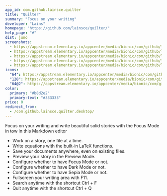 ```yaml
---
app_id: com.github.lainsce.quilter
title: "Quilter"
summary: "Focus on your writing"
developer: "Lains"
homepage: "https://github.com/lainsce/quilter/"
help_page: "#"
dist: juno
screenshots:
  - https://appstream.elementary.io/appcenter/media/bionic/com/github/lainsce.quilter/9CBFF1414A361634A6E877CDF490C306/screenshots/image-1_orig.png
  - https://appstream.elementary.io/appcenter/media/bionic/com/github/lainsce.quilter/9CBFF1414A361634A6E877CDF490C306/screenshots/image-2_orig.png
  - https://appstream.elementary.io/appcenter/media/bionic/com/github/lainsce.quilter/9CBFF1414A361634A6E877CDF490C306/screenshots/image-3_orig.png
  - https://appstream.elementary.io/appcenter/media/bionic/com/github/lainsce.quilter/9CBFF1414A361634A6E877CDF490C306/screenshots/image-4_orig.png
  - https://appstream.elementary.io/appcenter/media/bionic/com/github/lainsce.quilter/9CBFF1414A361634A6E877CDF490C306/screenshots/image-5_orig.png
icons:
  "64": https://appstream.elementary.io/appcenter/media/bionic/com/github/lainsce.quilter/9CBFF1414A361634A6E877CDF490C306/icons/64x64/com.github.lainsce.quilter_com.github.lainsce.quilter.png
  "128": https://appstream.elementary.io/appcenter/media/bionic/com/github/lainsce.quilter/9CBFF1414A361634A6E877CDF490C306/icons/128x128/com.github.lainsce.quilter_com.github.lainsce.quilter.png
  "64@2": https://appstream.elementary.io/appcenter/media/bionic/com/github/lainsce.quilter/9CBFF1414A361634A6E877CDF490C306/icons/64x64@2/com.github.lainsce.quilter_com.github.lainsce.quilter.png
color:
  primary: "#b8d2e2"
  primary-text: "#333333"
price: 0
redirect_from:
  - /com.github.lainsce.quilter.desktop/
---
```


<p>Focus on your writing and write beautiful solid stories with the Focus Mode in tow in this Markdown editor</p>
<ul>
  <li>Work on a story, one file at a time.</li>
  <li>Write equations with the built-in LaTeX functions.</li>
  <li>Save your documents anywhere, even on existing files.</li>
  <li>Preview your story in the Preview Mode.</li>
  <li>Configure whether to have Focus Mode or not.</li>
  <li>Configure whether to have Dark Mode or not.</li>
  <li>Configure whether to have Sepia Mode or not.</li>
  <li>Fullscreen your writing area with F11.</li>
  <li>Search anytime with the shortcut Ctrl + F</li>
  <li>Quit anytime with the shortcut Ctrl + Q</li>
</ul>
